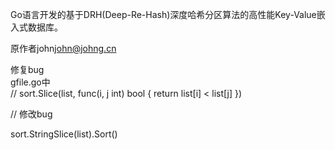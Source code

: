 Go语言开发的基于DRH(Deep-Re-Hash)深度哈希分区算法的高性能Key-Value嵌入式数据库。

原作者john<john@johng.cn>

修复bug<br>
gfile.go中<br>
// sort.Slice(list, func(i, j int) bool { return list[i] < list[j] })

// 修改bug

sort.StringSlice(list).Sort()